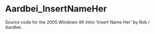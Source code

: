 Aardbei_InsertNameHer
=====================

Source code for the 2005 Windows 4K intro 'Insert Name Her' by Rob / Aardbei.
